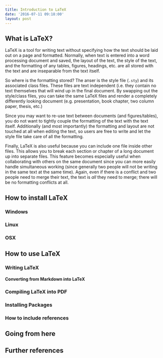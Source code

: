 ```yaml
---
title: Introduction to LaTeX
date: '2016-07-11 09:18:00'
layout: post
---
```

## What is LaTeX?

LaTeX is a tool for writing text without specifying how the text
should be laid out on a page and formatted. Normally, when text is
entered into a word processing document and saved, the layout of the
text, the style of the text, and the formatting of any tables,
figures, headings, etc. are all stored with the text and are
inseparable from the text itself.

So where is the formatting stored? The anser is the style file
(`.sty`) and its associated class files. These files are text
independent (i.e. they contain no text themselves that will wind up in
the final document. By swapping out the style/class files, you can
take the same LaTeX files and render a completely differently looking
document (e.g. presentation, book chapter, two column paper, thesis,
etc.)

Since you may want to re-use text between documents (and
figures/tables), you do not want to tightly couple the formatting of
the text with the text itself. Additionally (and most importantly) the
formatting and layout are not touched at all when editing the text, so
users are free to write and let the style file take care of all the
formatting.

Finally, LaTeX is also useful because you can include one file inside
other files. This allows you to break each section or chapter of a
long document up into separate files. This feature becomes especially
useful when collaborating with others on the same document since you
can more easily handle simultaneous working (since generally two
people will not be writing in the same text at the same time). Again,
even if there is a conflict and two people need to merge their text,
the text is _all_ they need to merge; there will be no formatting
conflicts at all.

## How to install LaTeX

### Windows

### Linux

### OSX

## How to use LaTeX

### Writing LaTeX

#### Converting from Markdown into LaTeX

### Compiling LaTeX into PDF

### Installing Packages

### How to include references

## Going from here

## Further references
